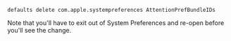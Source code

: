 ```
defaults delete com.apple.systempreferences AttentionPrefBundleIDs
```

Note that you'll have to exit out of System Preferences and re-open before you'll see the change.
